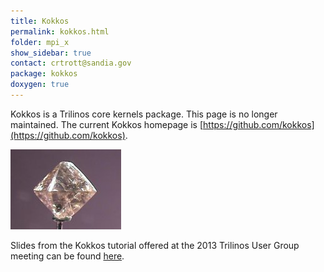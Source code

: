 ```yaml
---
title: Kokkos
permalink: kokkos.html
folder: mpi_x
show_sidebar: true
contact: crtrott@sandia.gov
package: kokkos
doxygen: true
---
```


Kokkos is a Trilinos core kernels package. This page is no longer maintained. The current Kokkos homepage is [https://github.com/kokkos](https://github.com/kokkos).

![](images/diamond.jpg)

Slides from the Kokkos tutorial offered at the 2013 Trilinos User Group meeting can be found [here](pdfs/2013-11-TUG-Kokkos-Tutorial.pdf).
